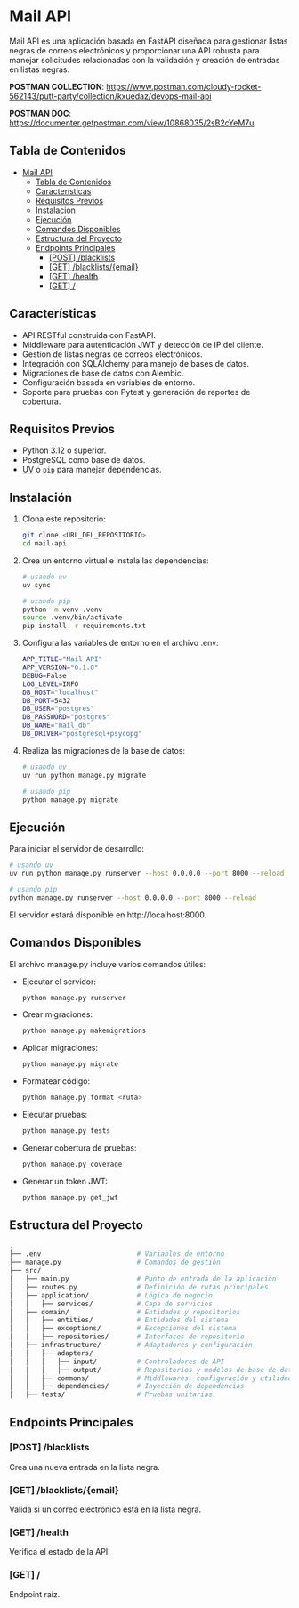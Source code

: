 # Mail API

Mail API es una aplicación basada en FastAPI diseñada para gestionar listas negras de correos electrónicos y proporcionar una API robusta para manejar solicitudes relacionadas con la validación y creación de entradas en listas negras.

**POSTMAN COLLECTION**: https://www.postman.com/cloudy-rocket-562143/putt-party/collection/kxuedaz/devops-mail-api

**POSTMAN DOC**: https://documenter.getpostman.com/view/10868035/2sB2cYeM7u

## Tabla de Contenidos

- [Mail API](#mail-api)
  - [Tabla de Contenidos](#tabla-de-contenidos)
  - [Características](#características)
  - [Requisitos Previos](#requisitos-previos)
  - [Instalación](#instalación)
  - [Ejecución](#ejecución)
  - [Comandos Disponibles](#comandos-disponibles)
  - [Estructura del Proyecto](#estructura-del-proyecto)
  - [Endpoints Principales](#endpoints-principales)
    - [\[POST\] /blacklists](#post-blacklists)
    - [\[GET\] /blacklists/{email}](#get-blacklistsemail)
    - [\[GET\] /health](#get-health)
    - [\[GET\] /](#get-)

## Características

- API RESTful construida con FastAPI.
- Middleware para autenticación JWT y detección de IP del cliente.
- Gestión de listas negras de correos electrónicos.
- Integración con SQLAlchemy para manejo de bases de datos.
- Migraciones de base de datos con Alembic.
- Configuración basada en variables de entorno.
- Soporte para pruebas con Pytest y generación de reportes de cobertura.

## Requisitos Previos

- Python 3.12 o superior.
- PostgreSQL como base de datos.
- [UV](https://astral.sh/blog/uv) o `pip` para manejar dependencias.

## Instalación

1. Clona este repositorio:
    ```bash
    git clone <URL_DEL_REPOSITORIO>
    cd mail-api
    ```

2. Crea un entorno virtual e instala las dependencias:
    ```bash
    # usando uv
    uv sync

    # usando pip
    python -m venv .venv
    source .venv/bin/activate
    pip install -r requirements.txt
    ```

3. Configura las variables de entorno en el archivo .env:
    ```bash
    APP_TITLE="Mail API"
    APP_VERSION="0.1.0"
    DEBUG=False
    LOG_LEVEL=INFO
    DB_HOST="localhost"
    DB_PORT=5432
    DB_USER="postgres"
    DB_PASSWORD="postgres"
    DB_NAME="mail_db"
    DB_DRIVER="postgresql+psycopg"
    ```

4. Realiza las migraciones de la base de datos:
    ```bash
    # usando uv
    uv run python manage.py migrate

    # usando pip
    python manage.py migrate
    ```

## Ejecución

Para iniciar el servidor de desarrollo:

```bash
# usando uv
uv run python manage.py runserver --host 0.0.0.0 --port 8000 --reload

# usando pip
python manage.py runserver --host 0.0.0.0 --port 8000 --reload
```

El servidor estará disponible en http://localhost:8000.

## Comandos Disponibles
El archivo manage.py incluye varios comandos útiles:

* Ejecutar el servidor:
    ```bash
    python manage.py runserver
    ```

* Crear migraciones:
    ```bash
    python manage.py makemigrations
    ```

* Aplicar migraciones:
    ```bash
    python manage.py migrate
    ```

* Formatear código:
    ```bash
    python manage.py format <ruta>
    ```

* Ejecutar pruebas:
    ```bash
    python manage.py tests
    ```

* Generar cobertura de pruebas:
    ```bash
    python manage.py coverage
    ```

* Generar un token JWT:
    ```bash
    python manage.py get_jwt
    ```

## Estructura del Proyecto

```bash
.
├── .env                        # Variables de entorno
├── manage.py                   # Comandos de gestión
├── src/
│   ├── main.py                 # Punto de entrada de la aplicación
│   ├── routes.py               # Definición de rutas principales
│   ├── application/            # Lógica de negocio
│   │   ├── services/           # Capa de servicios
│   ├── domain/                 # Entidades y repositorios
│   │   ├── entities/           # Entidades del sistema
│   │   ├── exceptions/         # Excepciones del sistema
│   │   ├── repositories/       # Interfaces de repositorio
│   ├── infrastructure/         # Adaptadores y configuración
│   │   ├── adapters/
│   │   │   ├── input/          # Controladores de API
│   │   │   ├── output/         # Repositorios y modelos de base de datos
│   │   ├── commons/            # Middlewares, configuración y utilidades
│   │   ├── dependencies/       # Inyección de dependencias
│   ├── tests/                  # Pruebas unitarias
```

## Endpoints Principales

### [POST] /blacklists
Crea una nueva entrada en la lista negra.

### [GET] /blacklists/{email}
Valida si un correo electrónico está en la lista negra.

### [GET] /health
Verifica el estado de la API.

### [GET] /
Endpoint raíz.